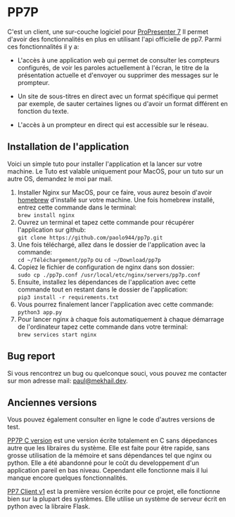 # PP7P

C'est un client, une sur-couche logiciel pour [ProPresenter 7](https://renewedvision.com/propresenter)
Il permet d'avoir des fonctionnalités en plus en utilisant l'api officielle de
pp7. Parmi ces fonctionnalités il y a:

- L'accès à une application web qui permet de consulter les compteurs configurés,
    de voir les paroles actuellement à l'écran, le titre de la présentation actuelle
    et d'envoyer ou supprimer des messages sur le prompteur.

- Un site de sous-titres en direct avec un format spécifique qui permet par exemple,
    de sauter certaines lignes ou d'avoir un format différent en fonction du texte.

- L'accès à un prompteur en direct qui est accessible sur le réseau.

## Installation de l'application

Voici un simple tuto pour installer l'application et la lancer sur votre machine.
Le Tuto est valable uniquement pour MacOS, pour un tuto sur un autre OS,
demandez le moi par mail.

1. Installer Nginx
    sur MacOS, pour ce faire, vous aurez besoin d'avoir [homebrew](https://brew.sh/)
    d'installé sur votre machine. Une fois homebrew installé, entrez cette 
    commande dans le terminal:  
    `brew install nginx`
2. Ouvrez un terminal et tapez cette commande pour récupérer l'application sur
    github:  
    `git clone https://github.com/paolo944/pp7p.git`
3. Une fois téléchargé, allez dans le dossier de l'application avec la commande:  
    `cd ~/Téléchargement/pp7p` ou `cd ~/Download/pp7p`
4. Copiez le fichier de configuration de nginx dans son dossier:  
    `sudo cp ./pp7p.conf /usr/local/etc/nginx/servers/pp7p.conf`
5. Ensuite, installez les dépendances de l'application avec cette commande tout
    en restant dans le dossier de l'application:  
    `pip3 install -r requirements.txt`
6. Vous pourrez finalement lancer l'application avec cette commande:  
    `python3 app.py`
7. Pour lancer nginx à chaque fois automatiquement à chaque démarrage de l'ordinateur
    tapez cette commande dans votre terminal:  
    `brew services start nginx`

## Bug report

Si vous rencontrez un bug ou quelconque souci, vous pouvez me contacter sur
mon adresse mail: [paul@mekhail.dev](mailto:paul@mekhail.dev).

## Anciennes versions

Vous pouvez également consulter en ligne le code d'autres versions de test.

[PP7P C version](https://github.com/paolo944/pp7p_c_version) est une version
écrite totalement en C sans dépedances autre que les libraires du système.
Elle est faite pour être rapide, sans grosse utilisation de la mémoire et sans
dépendances tel que nginx ou python. Elle a été abandonné pour le coût du
developpement d'un application pareil en bas niveau. Cependant elle fonctionne
mais il lui manque encore quelques fonctionnalités.  

[PP7 Client v1](https://github.com/paolo944/pp7_client) est la première version
écrite pour ce projet, elle fonctionne bien sur la plupart des systèmes. Elle utilise
un système de serveur écrit en python avec la libraire Flask.

